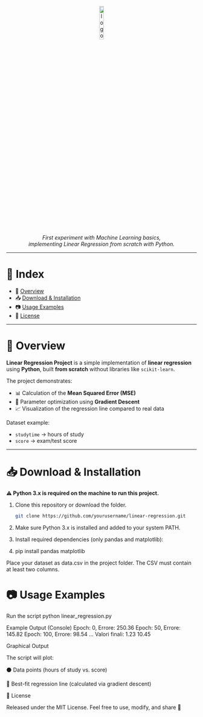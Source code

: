 <p align="center">
  <img src="https://skillicons.dev/icons?i=python" alt="logo python" width="15%">
  <br><br>
  <i>First experiment with Machine Learning basics,<br>
  implementing Linear Regression from scratch with Python.</i>
</p>

---

# 📖 Index
- 📌 [Overview](#-overview)  
- 📥 [Download & Installation](#-download--installation)  
- 📷 [Usage Examples](#-usage-examples)  
- 📄 [License](#-license)  

---

# 📌 Overview

**Linear Regression Project** is a simple implementation of **linear regression** using **Python**, built **from scratch** without libraries like `scikit-learn`.  

The project demonstrates:  
- 📊 Calculation of the **Mean Squared Error (MSE)**  
- 🔄 Parameter optimization using **Gradient Descent**  
- 📈 Visualization of the regression line compared to real data  

Dataset example:  
- `studytime` → hours of study  
- `score` → exam/test score  

---

# 📥 Download & Installation

**⚠️ Python 3.x is required on the machine to run this project.**

1. Clone this repository or download the folder.  
   ```bash
   git clone https://github.com/yourusername/linear-regression.git
2. Make sure Python 3.x is installed and added to your system PATH.

3. Install required dependencies (only pandas and matplotlib):

4. pip install pandas matplotlib


Place your dataset as data.csv in the project folder.
The CSV must contain at least two columns.

# 📷 Usage Examples
Run the script
python linear_regression.py

Example Output (Console)
Epoch: 0, Errore: 250.36
Epoch: 50, Errore: 145.82
Epoch: 100, Errore: 98.54
...
Valori finali: 1.23  10.45

Graphical Output

The script will plot:

⚫ Data points (hours of study vs. score)

🔴 Best-fit regression line (calculated via gradient descent)

📄 License

Released under the MIT License.
Feel free to use, modify, and share 🚀
